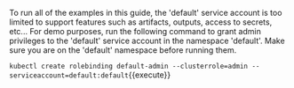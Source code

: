 To run all of the examples in this guide, the 'default' service account is too limited to support features such as artifacts, outputs, access to secrets, etc... For demo purposes, run the following command to grant admin privileges to the 'default' service account in the namespace 'default'. Make sure you are on the 'default' namespace before running them.

`kubectl create rolebinding default-admin --clusterrole=admin --serviceaccount=default:default`{{execute}}